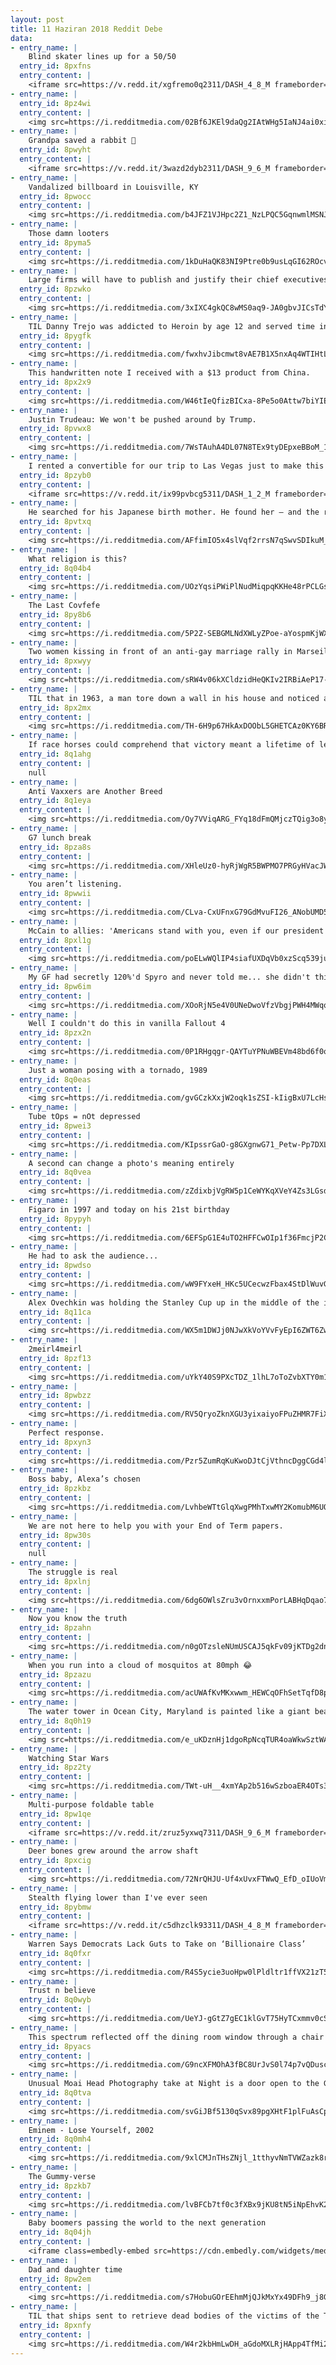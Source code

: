 ```yaml
---
layout: post
title: 11 Haziran 2018 Reddit Debe
data:
- entry_name: |
    Blind skater lines up for a 50/50
  entry_id: 8pxfns
  entry_content: |
    <iframe src=https://v.redd.it/xgfremo0q2311/DASH_4_8_M frameborder=0></iframe>
- entry_name: |
  entry_id: 8pz4wi
  entry_content: |
    <img src=https://i.redditmedia.com/02Bf6JKEl9daQg2IAtWHg5IaNJ4ai0xiYpQ68ggZviQ.jpg?s=facb5087d30750ccf77cc69722bdb961 frameborder=0>
- entry_name: |
    Grandpa saved a rabbit 🐰
  entry_id: 8pwyht
  entry_content: |
    <iframe src=https://v.redd.it/3wazd2dyb2311/DASH_9_6_M frameborder=0></iframe>
- entry_name: |
    Vandalized billboard in Louisville, KY
  entry_id: 8pwocc
  entry_content: |
    <img src=https://i.redditmedia.com/b4JFZ1VJHpc2Z1_NzLPQC5GqnwmlMSNJEU8GTBOaeHA.jpg?s=05e5ee3da287f9d511af0a7c48e3c1f9 frameborder=0>
- entry_name: |
    Those damn looters
  entry_id: 8pyma5
  entry_content: |
    <img src=https://i.redditmedia.com/1kDuHaQK83NI9Ptre0b9usLqGI62ROcv-djZLM33apc.jpg?s=b3d818f573fb39600082d16018d3c66f frameborder=0>
- entry_name: |
    Large firms will have to publish and justify their chief executives' salaries and reveal the gap to their average workers under proposed new laws. UK listed companies with over 250 staff will have to annually disclose and explain the so-called pay ratios in their organisation.
  entry_id: 8pzwko
  entry_content: |
    <img src=https://i.redditmedia.com/3xIXC4gkQC8wMS0aq9-JA0gbvJICsTdYC1RacDRD5X8.jpg?s=b742d965222f66300bfb1abc1ee2e920 frameborder=0>
- entry_name: |
    TIL Danny Trejo was addicted to Heroin by age 12 and served time in San Quentin prison until he was 25. He's now been over 70 films and has a brand of restaurants, bars, and donuts shops valued around $100 million. All his businesses hire what he calls second chancers like he was.
  entry_id: 8pygfk
  entry_content: |
    <img src=https://i.redditmedia.com/fwxhvJibcmwt8vAE7B1X5nxAq4WTIHtLFXa59TcK9hE.jpg?s=c79ce6c58321185de22573a9463fa2f7 frameborder=0>
- entry_name: |
    This handwritten note I received with a $13 product from China.
  entry_id: 8px2x9
  entry_content: |
    <img src=https://i.redditmedia.com/W46tIeQfizBICxa-8Pe5o0Attw7biYIEVAgCm_7HV1o.jpg?s=2313d590089806a327fdc68ca2365457 frameborder=0>
- entry_name: |
    Justin Trudeau: We won't be pushed around by Trump.
  entry_id: 8pvwx8
  entry_content: |
    <img src=https://i.redditmedia.com/7WsTAuhA4DL07N8TEx9tyDEpxeBBoM_1vCMdUUPcGmA.jpg?s=c8132d77a72fc20005f94f0f6e766d63 frameborder=0>
- entry_name: |
    I rented a convertible for our trip to Las Vegas just to make this gif
  entry_id: 8pzyb0
  entry_content: |
    <iframe src=https://v.redd.it/ix99pvbcg5311/DASH_1_2_M frameborder=0></iframe>
- entry_name: |
    He searched for his Japanese birth mother. He found her — and the restaurant she had named after him.
  entry_id: 8pvtxq
  entry_content: |
    <img src=https://i.redditmedia.com/AFfimIO5x4slVqf2rrsN7qSwvSDIkuM_qXOYGK9nr6s.jpg?s=d87704027c39bcb3a335c822fd8aab24 frameborder=0>
- entry_name: |
    What religion is this?
  entry_id: 8q04b4
  entry_content: |
    <img src=https://i.redditmedia.com/UOzYqsiPWiPlNudMiqpqKKHe48rPCLGslMNzEL-1oDo.jpg?s=2a90c1dea8ce38d6b86f50ca1b158e54 frameborder=0>
- entry_name: |
    The Last Covfefe
  entry_id: 8py8b6
  entry_content: |
    <img src=https://i.redditmedia.com/5P2Z-SEBGMLNdXWLyZPoe-aYospmKjWXR4d3wZjo8iI.jpg?s=de4c54c084ede1b45e239e30bf4a28cf frameborder=0>
- entry_name: |
    Two women kissing in front of an anti-gay marriage rally in Marseille, France, in 2012
  entry_id: 8pxwyy
  entry_content: |
    <img src=https://i.redditmedia.com/sRW4v06kXCldzidHeQKIv2IRBiAeP17-qlTpFGGS8Ag.jpg?s=4df71a873cb79332dcfe2b777a2662e9 frameborder=0>
- entry_name: |
    TIL that in 1963, a man tore down a wall in his house and noticed an enormous and complex tunnel system behind it. He had rediscovered the ancient underground city Derinkuyu in Turkey.
  entry_id: 8px2mx
  entry_content: |
    <img src=https://i.redditmedia.com/TH-6H9p67HkAxDOObL5GHETCAz0KY6BRi6dWyJnNyis.jpg?s=ee3adb87bfc49a19cdd439e61eb92aa7 frameborder=0>
- entry_name: |
    If race horses could comprehend that victory meant a lifetime of leisure and sex they’d probably run even faster
  entry_id: 8q1ahg
  entry_content: |
    null
- entry_name: |
    Anti Vaxxers are Another Breed
  entry_id: 8q1eya
  entry_content: |
    <img src=https://i.redditmedia.com/Oy7VViqARG_FYq18dFmQMjczTQig3o8yjt8GIgYVmuE.jpg?s=4ea0a0a943473a8839ed0709ad077622 frameborder=0>
- entry_name: |
    G7 lunch break
  entry_id: 8pza8s
  entry_content: |
    <img src=https://i.redditmedia.com/XHleUz0-hyRjWgR5BWPMO7PRGyHVacJWWajTyLgTHaE.jpg?s=5306ddcb8605e6963fd4dba78cad0446 frameborder=0>
- entry_name: |
    You aren’t listening.
  entry_id: 8pwwii
  entry_content: |
    <img src=https://i.redditmedia.com/CLva-CxUFnxG79GdMvuFI26_ANobUMD5t48dvA2weTE.jpg?s=840a6ab02b7bae8341aa0cec9ca6ca8e frameborder=0>
- entry_name: |
    McCain to allies: 'Americans stand with you, even if our president doesn't'
  entry_id: 8pxl1g
  entry_content: |
    <img src=https://i.redditmedia.com/poELwWQlIP4siafUXDqVb0xzScq539ju5oETutBxkaE.jpg?s=a7ed54e33d3e2ed6c3a6b6d625852b94 frameborder=0>
- entry_name: |
    My GF had secretly 120%'d Spyro and never told me... she didn't think it was cool.
  entry_id: 8pw6im
  entry_content: |
    <img src=https://i.redditmedia.com/XOoRjN5e4V0UNeDwoVfzVbgjPWH4MWqqQg-PzYnrsXQ.jpg?s=ad5740c7478b04bf9b25ee5917a561f4 frameborder=0>
- entry_name: |
    Well I couldn't do this in vanilla Fallout 4
  entry_id: 8pzx2n
  entry_content: |
    <img src=https://i.redditmedia.com/0P1RHgqgr-QAYTuYPNuWBEVm48bd6f0qPzfAdwzCiRE.gif?fm=jpg&s=6d9feefe85ae2d16b2d9c2028d611b11 frameborder=0>
- entry_name: |
    Just a woman posing with a tornado, 1989
  entry_id: 8q0eas
  entry_content: |
    <img src=https://i.redditmedia.com/gvGCzkXxjW2oqk1sZSI-kIigBxU7LcHszRtw7fFM_MI.jpg?s=ee8f1595d35fc437a03b7cd8373de92f frameborder=0>
- entry_name: |
    Tube tOps = nOt depressed
  entry_id: 8pwei3
  entry_content: |
    <img src=https://i.redditmedia.com/KIpssrGaO-g8GXgnwG71_Petw-Pp7DXLWChpW-utU-A.jpg?s=a3873b1696baa36df9e65d0a51d24bb2 frameborder=0>
- entry_name: |
    A second can change a photo's meaning entirely
  entry_id: 8q0vea
  entry_content: |
    <img src=https://i.redditmedia.com/zZdixbjVgRW5p1CeWYKqXVeY4Zs3LGsdAX56oyR1L8Y.jpg?s=ca1d0ccc54078884e95845e853d20c10 frameborder=0>
- entry_name: |
    Figaro in 1997 and today on his 21st birthday
  entry_id: 8pypyh
  entry_content: |
    <img src=https://i.redditmedia.com/6EFSpG1E4uTO2HFFCwOIp1f36FmcjP2C6K7kwkIyaxw.jpg?s=5c225197a0e5475ac24998c6002ba5c3 frameborder=0>
- entry_name: |
    He had to ask the audience...
  entry_id: 8pwdso
  entry_content: |
    <img src=https://i.redditmedia.com/wW9FYxeH_HKc5UCecwzFbax4StDlWuvGzv5WdOgLfv4.jpg?s=da8b8c6a610f5deb4a9d7cd9f2967e7c frameborder=0>
- entry_name: |
    Alex Ovechkin was holding the Stanley Cup up in the middle of the inning at the Nationals game yesterday. They didn’t put him on the Jumbotron because the ball was still in play.
  entry_id: 8q11ca
  entry_content: |
    <img src=https://i.redditmedia.com/WX5m1DWJj0NJwXkVoYVvFyEpI6ZWT6ZwsL7KdSobW-Y.jpg?s=a7e2532041dbc5d8fdcfa2463ea42089 frameborder=0>
- entry_name: |
    2meirl4meirl
  entry_id: 8pzf13
  entry_content: |
    <img src=https://i.redditmedia.com/uYkY40S9PXcTDZ_1lhL7oToZvbXTY0m1MpfH2GGo7Is.png?s=ebeb960447924712febfb7cba5756116 frameborder=0>
- entry_name: |
  entry_id: 8pwbzz
  entry_content: |
    <img src=https://i.redditmedia.com/RV5QryoZknXGU3yixaiyoFPuZHMR7FiX5A9HqQsAAYU.jpg?s=46c745aacbb6c383b981bb9a71bbe139 frameborder=0>
- entry_name: |
    Perfect response.
  entry_id: 8pxyn3
  entry_content: |
    <img src=https://i.redditmedia.com/Pzr5ZumRqKuKwoDJtCjVthncDggCGd4lOIviR3TkbDY.jpg?s=3c4692869e402c67e77eed6010edfe50 frameborder=0>
- entry_name: |
    Boss baby, Alexa’s chosen
  entry_id: 8pzkbz
  entry_content: |
    <img src=https://i.redditmedia.com/LvhbeWTtGlqXwgPMhTxwMY2KomubM6UQNbaReGEk3gg.jpg?s=d51fa2987c2eb51722c99aaa21e6869a frameborder=0>
- entry_name: |
    We are not here to help you with your End of Term papers.
  entry_id: 8pw30s
  entry_content: |
    null
- entry_name: |
    The struggle is real
  entry_id: 8pxlnj
  entry_content: |
    <img src=https://i.redditmedia.com/6dg6OWlsZru3vOrnxxmPorLABHqDqao7UiLfF88YyLk.jpg?s=f2e68b9ca433887aa1b1739c97ea4084 frameborder=0>
- entry_name: |
    Now you know the truth
  entry_id: 8pzahn
  entry_content: |
    <img src=https://i.redditmedia.com/n0gOTzsleNUmUSCAJ5qkFv09jKTDg2dnMkl-Wi4-Fas.gif?fm=jpg&s=be100a79e73082a8d30b0639382377d9 frameborder=0>
- entry_name: |
    When you run into a cloud of mosquitos at 80mph 😂
  entry_id: 8pzazu
  entry_content: |
    <img src=https://i.redditmedia.com/acUWAfKvMKxwwm_HEWCqOFhSetTqfD8poO43BvdHPhw.jpg?s=57bc6446190e886f12bdaf470a8d2cc4 frameborder=0>
- entry_name: |
    The water tower in Ocean City, Maryland is painted like a giant beach ball on a spout of water.
  entry_id: 8q0h19
  entry_content: |
    <img src=https://i.redditmedia.com/e_uKDznHj1dgoRpNcqTUR4oaWkwSztWASUmauQ6MmlQ.jpg?s=f4078c232a3d6bdbf1b2c3053fd8ffcd frameborder=0>
- entry_name: |
    Watching Star Wars
  entry_id: 8pz2ty
  entry_content: |
    <img src=https://i.redditmedia.com/TWt-uH__4xmYAp2b516wSzboaER4OTs3FuGUegUccR8.png?s=3877c2e9efa72e1a6149609bff745105 frameborder=0>
- entry_name: |
    Multi-purpose foldable table
  entry_id: 8pw1qe
  entry_content: |
    <iframe src=https://v.redd.it/zruz5yxwq7311/DASH_9_6_M frameborder=0></iframe>
- entry_name: |
    Deer bones grew around the arrow shaft
  entry_id: 8pxcig
  entry_content: |
    <img src=https://i.redditmedia.com/72NrQHJU-Uf4xUvxFTWwQ_EfD_oIUoVmzfH3iUETgVc.jpg?s=6ab743cc7556311f0262e998e294c94d frameborder=0>
- entry_name: |
    Stealth flying lower than I've ever seen
  entry_id: 8pybmw
  entry_content: |
    <iframe src=https://v.redd.it/c5dhzclk93311/DASH_4_8_M frameborder=0></iframe>
- entry_name: |
    Warren Says Democrats Lack Guts to Take on ‘Billionaire Class’
  entry_id: 8q0fxr
  entry_content: |
    <img src=https://i.redditmedia.com/R4S5ycie3uoHpw0lPldltr1ffVX21zT546mW43XfbHY.jpg?s=1bb80852a0e5595944ea09d065d597d7 frameborder=0>
- entry_name: |
    Trust n believe
  entry_id: 8q0wyb
  entry_content: |
    <img src=https://i.redditmedia.com/UeYJ-gGtZ7gEC1klGvT75HyTCxmmv0cS1uX0X5uNipQ.jpg?s=60b5a3da46341449c7d65e7be02ce12c frameborder=0>
- entry_name: |
    This spectrum reflected off the dining room window through a chair back.
  entry_id: 8pyacs
  entry_content: |
    <img src=https://i.redditmedia.com/G9ncXFMOhA3fBC8UrJvS0l74p7vQDuscMPHZ5c6EO20.jpg?s=16f36e2ab9f8160ee0de8bdd94cf158e frameborder=0>
- entry_name: |
    Unusual Moai Head Photography take at Night is a door open to the Galaxy
  entry_id: 8q0tva
  entry_content: |
    <img src=https://i.redditmedia.com/svGiJBf5130qSvx89pgXHtF1plFuAsCpe8IR8gKWzHA.jpg?s=10e754bb84b77a2b7b73d054a6d5085d frameborder=0>
- entry_name: |
    Eminem - Lose Yourself, 2002
  entry_id: 8q0mh4
  entry_content: |
    <img src=https://i.redditmedia.com/9xlCMJnTHsZNjl_1tthyvNmTVWZazk8rz5ydc-RtcrY.jpg?s=f4fc0c5100a271e1de20332a9e11b235 frameborder=0>
- entry_name: |
    The Gummy-verse
  entry_id: 8pzkb7
  entry_content: |
    <img src=https://i.redditmedia.com/lvBFCb7tf0c3fXBx9jKU8tN5iNpEhvK2Elq4OK4J_vc.jpg?s=678448d03571c225152f740bbdb70f9d frameborder=0>
- entry_name: |
    Baby boomers passing the world to the next generation
  entry_id: 8q04jh
  entry_content: |
    <iframe class=embedly-embed src=https://cdn.embedly.com/widgets/media.html?src=https%3A%2F%2Fgfycat.com%2Fifr%2FFirmWindingAmericanshorthair&url=https%3A%2F%2Fgfycat.com%2FFirmWindingAmericanshorthair&image=https%3A%2F%2Fthumbs.gfycat.com%2FFirmWindingAmericanshorthair-size_restricted.gif&key=2aa3c4d5f3de4f5b9120b660ad850dc9&type=text%2Fhtml&schema=gfycat width=400 height=276 scrolling=no frameborder=0 allowfullscreen></iframe>
- entry_name: |
    Dad and daughter time
  entry_id: 8pw2em
  entry_content: |
    <img src=https://i.redditmedia.com/s7HobuGOrEEhmMjQJkMxYx49DFh9_j8GViISf9rA_dU.jpg?s=4abf23260a700cd9b4538dee294c6de1 frameborder=0>
- entry_name: |
    TIL that ships sent to retrieve dead bodies of the victims of the Titanic disaster found so many bodies that they ran out of embalming supplies. They decided to only retrieve bodies of 1st class passengers due to the need to visually identify wealthy men to resolve any disputes over large estates.
  entry_id: 8pxnfy
  entry_content: |
    <img src=https://i.redditmedia.com/W4r2kbHmLwDH_aGdoMXLRjHApp4TfMi2ylOwycjwmF8.jpg?s=f44942085beb84376b271df71a10dfe3 frameborder=0>
---
```

